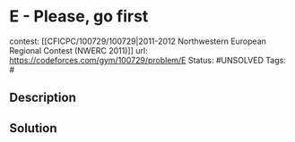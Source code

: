 # E - Please, go first

contest: [[CFICPC/100729/100729|2011-2012 Northwestern European Regional Contest (NWERC 2011)]]
url: https://codeforces.com/gym/100729/problem/E
Status: #UNSOLVED
Tags: #

## Description

## Solution

